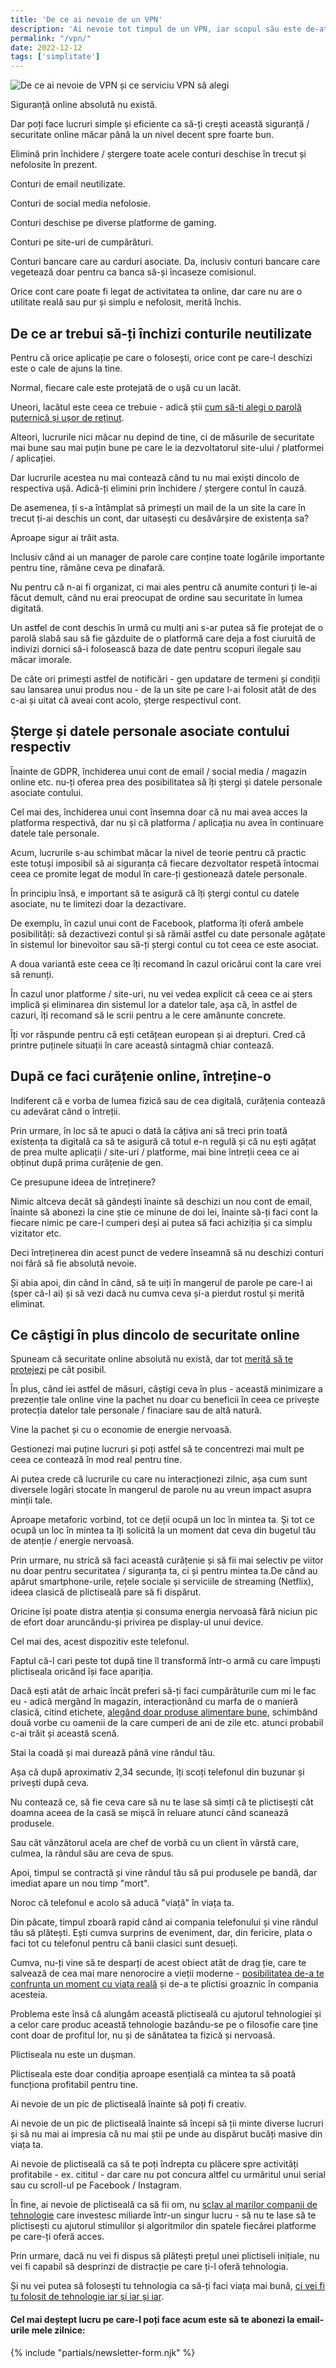 ```yaml
---
title: 'De ce ai nevoie de un VPN'
description: 'Ai nevoie tot timpul de un VPN, iar scopul său este de-ați proteja conexiunea la net de atacuri externe sau de curioziatatea furnizorilor de net.'
permalink: "/vpn/"
date: 2022-12-12
tags: ['simplitate']
---
```


![De ce ai nevoie de VPN și ce serviciu VPN să alegi](/assets/images/gallery/de-ce-ai-nevoie-de-un-vpn.jpg)

Siguranță online absolută nu există.

Dar poți face lucruri simple și eficiente ca să-ți crești această siguranță / securitate online măcar până la un nivel decent spre foarte bun.

Elimină prin închidere / ștergere toate acele conturi deschise în trecut și nefolosite în prezent.

Conturi de email neutilizate.

Conturi de social media nefolosie.

Conturi deschise pe diverse platforme de gaming.

Conturi pe site-uri de cumpărături.

Conturi bancare care au carduri asociate. Da, inclusiv conturi bancare care vegetează doar pentru ca banca să-și încaseze comisionul.

Orice cont care poate fi legat de activitatea ta online, dar care nu are o utilitate reală sau pur și simplu e nefolosit, merită închis.

## De ce ar trebui să-ți închizi conturile neutilizate

Pentru că orice aplicație pe care o folosești, orice cont pe care-l deschizi este o cale de ajuns la tine.

Normal, fiecare cale este protejată de o ușă cu un lacăt.

Uneori, lacătul este ceea ce trebuie - adică știi [cum să-ți alegi o parolă puternică și ușor de reținut](https://beldie.ro/parola/).

Alteori, lucrurile nici măcar nu depind de tine, ci de măsurile de securitate mai bune sau mai puțin bune pe care le ia dezvoltatorul site-ului / platformei / aplicației.

Dar lucrurile acestea nu mai contează când tu nu mai exiști dincolo de respectiva ușă. Adică-ți elimini prin închidere / ștergere contul în cauză.

De asemenea, ți s-a întâmplat să primești un mail de la un site la care în trecut ți-ai deschis un cont, dar uitasești cu desăvârșire de existența sa?

Aproape sigur ai trăit asta.

Inclusiv când ai un manager de parole care conține toate logările importante pentru tine, rămâne ceva pe dinafară.

Nu pentru că n-ai fi organizat, ci mai ales pentru că anumite conturi ți le-ai făcut demult, când nu erai preocupat de ordine sau securitate în lumea digitată.

Un astfel de cont deschis în urmă cu mulți ani s-ar putea să fie protejat de o parolă slabă sau să fie găzduite de o platformă care deja a fost ciuruită de indivizi dornici să-i folosească baza de date pentru scopuri ilegale sau măcar imorale.

De câte ori primești astfel de notificări - gen updatare de termeni și condiții sau lansarea unui produs nou - de la un site pe care l-ai folosit atât de des c-ai și uitat că aveai cont acolo, șterge respectivul cont.

## Șterge și datele personale asociate contului respectiv

Înainte de GDPR, închiderea unui cont de email / social media / magazin online etc. nu-ți oferea prea des posibilitatea să îți ștergi și datele personale asociate contului.

Cel mai des, închiderea unui cont însemna doar că nu mai avea acces la platforma respectivă, dar nu și că platforma / aplicația nu avea în continuare datele tale personale.

Acum, lucrurile s-au schimbat măcar la nivel de teorie pentru că practic este totuși imposibil să ai siguranța că fiecare dezvoltator respetă întocmai ceea ce promite legat de modul în care-ți gestionează datele personale.

În principiu însă, e important să te asigură că îți ștergi contul cu datele asociate, nu te limitezi doar la dezactivare.

De exemplu, în cazul unui cont de Facebook, platforma îți oferă ambele posibilități: să dezactivezi contul și să rămâi astfel cu date personale agățate în sistemul lor binevoitor sau să-ți ștergi contul cu tot ceea ce este asociat.

A doua variantă este ceea ce îți recomand în cazul oricărui cont la care vrei să renunți.

În cazul unor platforme / site-uri, nu vei vedea explicit că ceea ce ai șters implică și eliminarea din sistemul lor a datelor tale, așa că, în astfel de cazuri, îți recomand să le scrii pentru a le cere amănunte concrete.

Îți vor răspunde pentru că ești cetățean european și ai drepturi. Cred că printre puținele situații în care această sintagmă chiar contează.

## După ce faci curățenie online, întreține-o

Indiferent că e vorba de lumea fizică sau de cea digitală, curățenia contează cu adevărat când o întreții.

Prin urmare, în loc să te apuci o dată la câțiva ani să treci prin toată existența ta digitală ca să te asigură că totul e-n regulă și că nu ești agățat de prea multe aplicații / site-uri / platforme, mai bine întreții ceea ce ai obținut după prima curățenie de gen.

Ce presupune ideea de întreținere?

Nimic altceva decât să gândești înainte să deschizi un nou cont de email, înainte să abonezi la cine știe ce minune de doi lei, înainte să-ți faci cont la fiecare nimic pe care-l cumperi deși ai putea să faci achiziția și ca simplu vizitator etc.

Deci întreținerea din acest punct de vedere înseamnă să nu deschizi conturi noi fără să fie absolută nevoie.

Și abia apoi, din când în când, să te uiți în mangerul de parole pe care-l ai  
(sper că-l ai) și să vezi dacă nu cumva ceva și-a pierdut rostul și merită eliminat.

## Ce câștigi în plus dincolo de securitate online

Spuneam că securitate online absolută nu există, dar tot [merită să te protejezi](https://beldie.ro/nu-mai-vinde-bucati-din-tine/) pe cât posibil.

În plus, când iei astfel de măsuri, câștigi ceva în plus - această minimizare a prezenție tale online vine la pachet nu doar cu beneficii în ceea ce privește protecția datelor tale personale / finaciare sau de altă natură.

Vine la pachet și cu o economie de energie nervoasă.

Gestionezi mai puține lucruri și poți astfel să te concentrezi mai mult pe ceea ce contează în mod real pentru tine.

Ai putea crede că lucrurile cu care nu interacționezi zilnic, așa cum sunt diversele logări stocate în mangerul de parole nu au vreun impact asupra minții tale.

Aproape metaforic vorbind, tot ce deții ocupă un loc în mintea ta. Și tot ce ocupă un loc în mintea ta îți solicită la un moment dat ceva din bugetul tău de atenție / energie nervoasă.

Prin urmare, nu strică să faci această curățenie și să fii mai selectiv pe viitor nu doar pentru securitatea / siguranța ta, ci și pentru mintea ta.De când au apărut smartphone-urile, rețele sociale și serviciile de streaming (Netflix), ideea clasică de plictiseală pare să fi dispărut.

Oricine își poate distra atenția și consuma energia nervoasă fără niciun pic de efort doar aruncându-și privirea pe display-ul unui device.

Cel mai des, acest dispozitiv este telefonul.

Faptul că-l cari peste tot după tine îl transformă într-o armă cu care împuști plictiseala oricând își face apariția.

Dacă ești atât de arhaic încât preferi să-ți faci cumpărăturile cum mi le fac eu - adică mergând în magazin, interacționând cu marfa de o manieră clasică, citind etichete, [alegând doar produse alimentare bune](https://beldie.ro/lista-cu-mancare-buna/), schimbând două vorbe cu oamenii de la care cumperi de ani de zile etc. atunci probabil c-ai trăit și această scenă.

Stai la coadă și mai durează până vine rândul tău.

Așa că după aproximativ 2,34 secunde, îți scoți telefonul din buzunar și privești după ceva.

Nu contează ce, să fie ceva care să nu te lase să simți că te plictisești cât doamna aceea de la casă se mișcă în reluare atunci când scanează produsele.

Sau cât vânzătorul acela are chef de vorbă cu un client în vârstă care, culmea, la rândul său are ceva de spus.

Apoi, timpul se contractă și vine rândul tău să pui produsele pe bandă, dar imediat apare un nou timp "mort".

Noroc că telefonul e acolo să aducă "viață" în viața ta.

Din păcate, timpul zboară rapid când ai compania telefonului și vine rândul tău să plătești. Ești cumva surprins de eveniment, dar, din fericire, plata o faci tot cu telefonul pentru că banii clasici sunt desueți.

Cumva, nu-ți vine să te desparți de acest obiect atât de drag ție, care te salvează de cea mai mare nenorocire a vieții moderne - [posibilitatea de-a te confrunta un moment cu viața reală](https://www.staidrept.ro/respect-de-sine-conditie/) și de-a te plictisi groaznic în compania acesteia.

Problema este însă că alungăm această plictiseală cu ajutorul tehnologiei și a celor care produc această tehnologie bazându-se pe o filosofie care ține cont doar de profitul lor, nu și de sănătatea ta fizică și nervoasă.

Plictiseala nu este un dușman.

Plictiseala este doar condiția aproape esențială ca mintea ta să poată funcționa profitabil pentru tine.

Ai nevoie de un pic de plictiseală înainte să poți fi creativ.

Ai nevoie de un pic de plictiseală înainte să începi să ții minte diverse lucruri și să nu mai ai impresia că nu mai știi pe unde au dispărut bucăți masive din viața ta.

Ai nevoie de plictiseală ca să te poți îndrepta cu plăcere spre activități profitabile - ex. cititul - dar care nu pot concura altfel cu urmăritul unui serial sau cu scroll-ul pe Facebook / Instagram.

În fine, ai nevoie de plictiseală ca să fii om, nu [sclav al marilor companii de tehnologie](https://beldie.ro/cum-omori-social-media-zombie-smz/) care investesc miliarde într-un singur lucru - să nu te lase să te plictisești cu ajutorul stimulilor și algoritmilor din spatele fiecărei platforme pe care-ți oferă acces.

Prin urmare, dacă nu vei fi dispus să plătești prețul unei plictiseli inițiale, nu vei fi capabil să desprinzi de distracție pe care ți-l oferă tehnologia.

Și nu vei putea să folosești tu tehnologia ca să-ți faci viața mai bună, [ci vei fi tu folosit de tehnologie iar și iar și iar](https://beldie.ro/cum-sa-evadezi-din-lumea-digitala/).

#### Cel mai deștept lucru pe care-l poți face acum este să te abonezi la email-urile mele zilnice:
{% include "partials/newsletter-form.njk" %}